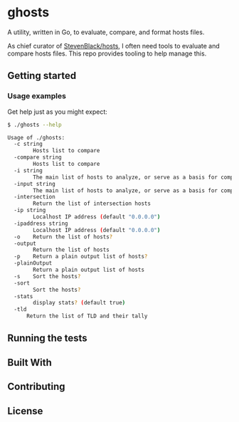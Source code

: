 # ghosts

A utility, written in Go, to evaluate, compare, and format hosts files.

As chief curator of [StevenBlack/hosts](https://github.com/StevenBlack/hosts), I often need tools to evaluate and compare hosts files.  This repo provides tooling to help manage this.

## Getting started

### Usage examples

Get help just as you might expect:

```bash
$ ./ghosts --help

Usage of ./ghosts:
  -c string
    	Hosts list to compare
  -compare string
    	Hosts list to compare
  -i string
    	The main list of hosts to analyze, or serve as a basis for comparison (default "https://raw.githubusercontent.com/StevenBlack/hosts/master/hosts")
  -input string
    	The main list of hosts to analyze, or serve as a basis for comparison (default "https://raw.githubusercontent.com/StevenBlack/hosts/master/hosts")
  -intersection
    	Return the list of intersection hosts
  -ip string
    	Localhost IP address (default "0.0.0.0")
  -ipaddress string
    	Localhost IP address (default "0.0.0.0")
  -o	Return the list of hosts?
  -output
    	Return the list of hosts
  -p	Return a plain output list of hosts?
  -plainOutput
    	Return a plain output list of hosts
  -s	Sort the hosts?
  -sort
    	Sort the hosts?
  -stats
    	display stats? (default true)
  -tld
      Return the list of TLD and their tally
```

## Running the tests

## Built With

## Contributing

## License

